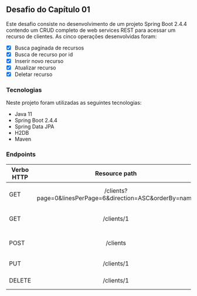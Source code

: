 ## Desafio do Capítulo 01
<p>Este desafio consiste no desenvolvimento de um projeto Spring Boot 2.4.4 contendo um CRUD completo de web services REST para acessar um recurso de clientes. As cinco operações desenvolvidas foram: 

- [x] Busca paginada de recursos
- [x] Busca de recurso por id
- [x] Inserir novo recurso
- [x] Atualizar recurso
- [x] Deletar recurso
  
### Tecnologias

Neste projeto foram utilizadas as seguintes tecnologias:

- Java 11
- Spring Boot 2.4.4
- Spring Data JPA
- H2DB
- Maven
  
### Endpoints

| Verbo HTTP |                       Resource path                        |                          Descrição |
| ---------- | :--------------------------------------------------------: | ---------------------------------: |
| GET        | /clients?page=0&linesPerPage=6&direction=ASC&orderBy=name  |         Busca paginada de clientes |
| GET        | /clients/1                                                 |         Busca de cliente por id    |
| POST       | /clients                                                   |         Inserção de novo cliente   |
| PUT        | /clients/1                                                 |         Atualização de cliente     |
| DELETE     | /clients/1                                                 |         Deleção de cliente         |
